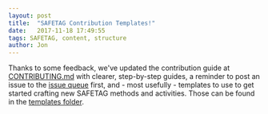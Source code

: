 ```yaml
---
layout: post
title:  "SAFETAG Contribution Templates!"
date:   2017-11-18 17:49:55
tags: SAFETAG, content, structure
author: Jon
---
```


Thanks to some feedback, we've updated the contribution guide at [CONTRIBUTING.md](https://github.com/SAFETAG/SAFETAG/blob/master/en/document_matter/CONTRIBUTING.md) with clearer, step-by-step guides, a reminder to post an issue to the [issue queue](https://github.com/SAFETAG/SAFETAG/issues) first, and - most usefully - templates to use to get started crafting new SAFETAG methods and activities.  Those can be found in the [templates folder](https://github.com/SAFETAG/SAFETAG/tree/master/en/templates). 


